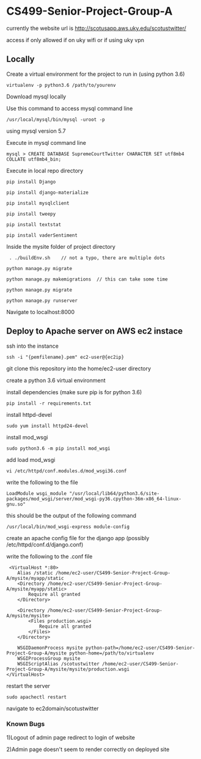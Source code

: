 # CS499-Senior-Project-Group-A

currently the website url is http://scotusapp.aws.uky.edu/scotustwitter/

access if only allowed if on uky wifi or if using uky vpn

## Locally

Create a virtual environment for the project to run in (using python 3.6)

    virtualenv -p python3.6 /path/to/yourenv

Download mysql locally

Use this command to access mysql command line

    /usr/local/mysql/bin/mysql -uroot -p

using mysql version 5.7

Execute in mysql command line

    mysql > CREATE DATABASE SupremeCourtTwitter CHARACTER SET utf8mb4 COLLATE utf8mb4_bin;

Execute in local repo directory

    pip install Django
  
    pip install django-materialize
  
    pip install mysqlclient
  
    pip install tweepy
  
    pip install textstat
  
    pip install vaderSentiment

Inside the mysite folder of project directory

     . ./buildEnv.sh    // not a typo, there are multiple dots

    python manage.py migrate

    python manage.py makemigrations  // this can take some time

    python manage.py migrate

    python manage.py runserver
  
 Navigate to localhost:8000
 
 ## Deploy to Apache server on AWS ec2 instace
 
 ssh into the instance 
 
    ssh -i "{pemfilename}.pem" ec2-user@{ec2ip}
  
 git clone this repository into the home/ec2-user directory
 
 create a python 3.6 virtual environment 
 
 install dependencies (make sure pip is for python 3.6)
 
    pip install -r requirements.txt 
    
 install httpd-devel
 
    sudo yum install httpd24-devel
 
 install mod_wsgi
 
    sudo python3.6 -m pip install mod_wsgi
    
 add load mod_wsgi
 
    vi /etc/httpd/conf.modules.d/mod_wsgi36.conf
    
 write the following to the file
 
    LoadModule wsgi_module "/usr/local/lib64/python3.6/site-packages/mod_wsgi/server/mod_wsgi-py36.cpython-36m-x86_64-linux-gnu.so"
 
 this should be the output of the following command
 
    /usr/local/bin/mod_wsgi-express module-config
 
 create an apache config file for the django app (possibly /etc/httpd/conf.d/django.conf)
 
 write the following to the .conf file
 
     <VirtualHost *:80>
        Alias /static /home/ec2-user/CS499-Senior-Project-Group-A/mysite/myapp/static
        <Directory /home/ec2-user/CS499-Senior-Project-Group-A/mysite/myapp/static>
            Require all granted
        </Directory>

        <Directory /home/ec2-user/CS499-Senior-Project-Group-A/mysite/mysite>
            <Files production.wsgi>
                Require all granted
            </Files>
        </Directory>

        WSGIDaemonProcess mysite python-path=/home/ec2-user/CS499-Senior-Project-Group-A/mysite python-home=/path/to/virtualenv
        WSGIProcessGroup mysite
        WSGIScriptAlias /scotustwitter /home/ec2-user/CS499-Senior-Project-Group-A/mysite/mysite/production.wsgi
    </VirtualHost>
  
 restart the server
 
    sudo apachectl restart
 
 navigate to ec2domain/scotustwitter 
 
 
 ### Known Bugs
 
 1)Logout of admin page redirect to login of website
 
 2)Admin page doesn't seem to render correctly on deployed site
